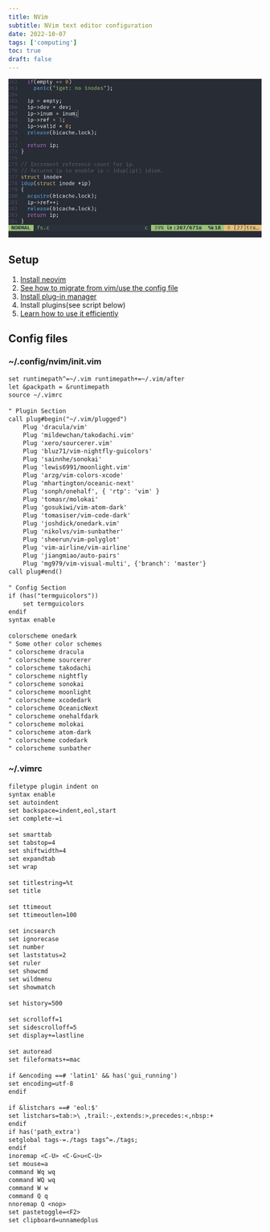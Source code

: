 ```yaml
---
title: NVim
subtitle: NVim text editor configuration
date: 2022-10-07
tags: ['computing']
toc: true
draft: false
---
```


![](/images/vim.jpg)
## Setup
   1. [Install neovim](https://neovim.io/)
   2. [See how to migrate from vim/use the config file](https://neovim.io/doc/user/nvim.html#nvim-from-vim)
   3. [Install plug-in manager](https://github.com/junegunn/vim-plug) 
   4. Install plugins(see script below)
   5. [Learn how to use it efficiently](https://missing.csail.mit.edu/2020/editors/) 

## Config files
### ~/.config/nvim/init.vim

    set runtimepath^=~/.vim runtimepath+=~/.vim/after
    let &packpath = &runtimepath
    source ~/.vimrc

    " Plugin Section
    call plug#begin("~/.vim/plugged")
        Plug 'dracula/vim'
        Plug 'mildewchan/takodachi.vim'
        Plug 'xero/sourcerer.vim'
        Plug 'bluz71/vim-nightfly-guicolors'
        Plug 'sainnhe/sonokai'
        Plug 'lewis6991/moonlight.vim'
        Plug 'arzg/vim-colors-xcode'
        Plug 'mhartington/oceanic-next'
        Plug 'sonph/onehalf', { 'rtp': 'vim' }
        Plug 'tomasr/molokai'
        Plug 'gosukiwi/vim-atom-dark'
        Plug 'tomasiser/vim-code-dark'
        Plug 'joshdick/onedark.vim'
        Plug 'nikolvs/vim-sunbather'
        Plug 'sheerun/vim-polyglot'
        Plug 'vim-airline/vim-airline'
        Plug 'jiangmiao/auto-pairs'
        Plug 'mg979/vim-visual-multi', {'branch': 'master'}
    call plug#end()

    " Config Section
    if (has("termguicolors"))
        set termguicolors
    endif
    syntax enable

    colorscheme onedark
    " Some other color schemes
    " colorscheme dracula
    " colorscheme sourcerer
    " colorscheme takodachi
    " colorscheme nightfly
    " colorscheme sonokai
    " colorscheme moonlight
    " colorscheme xcodedark
    " colorscheme OceanicNext
    " colorscheme onehalfdark
    " colorscheme molokai
    " colorscheme atom-dark
    " colorscheme codedark
    " colorscheme sunbather

### ~/.vimrc

    filetype plugin indent on
    syntax enable
    set autoindent
    set backspace=indent,eol,start
    set complete-=i

    set smarttab
    set tabstop=4
    set shiftwidth=4
    set expandtab
    set wrap

    set titlestring=%t
    set title

    set ttimeout
    set ttimeoutlen=100

    set incsearch
    set ignorecase
    set number
    set laststatus=2
    set ruler
    set showcmd
    set wildmenu
    set showmatch

    set history=500

    set scrolloff=1
    set sidescrolloff=5
    set display+=lastline

    set autoread
    set fileformats+=mac

    if &encoding ==# 'latin1' && has('gui_running')
    set encoding=utf-8
    endif

    if &listchars ==# 'eol:$'
    set listchars=tab:>\ ,trail:-,extends:>,precedes:<,nbsp:+
    endif
    if has('path_extra')
    setglobal tags-=./tags tags^=./tags;
    endif
    inoremap <C-U> <C-G>u<C-U>
    set mouse=a
    command Wq wq
    command WQ wq
    command W w
    command Q q
    nnoremap Q <nop>
    set pastetoggle=<F2>
    set clipboard=unnamedplus
